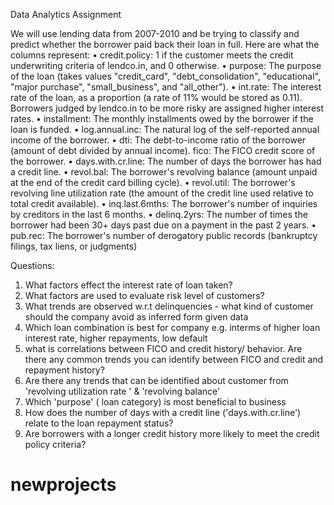 Data Analytics Assignment

We will use lending data from 2007-2010 and be trying to classify and predict whether the borrower paid back their loan in full.
Here are what the columns represent:
•	credit.policy: 1 if the customer meets the credit underwriting criteria of lendco.in, and 0 otherwise.
•	purpose: The purpose of the loan (takes values "credit_card", "debt_consolidation", "educational", "major purchase", "small_business", and "all_other").
•	int.rate: The interest rate of the loan, as a proportion (a rate of 11% would be stored as 0.11). Borrowers judged by lendco.in to be more risky are assigned higher interest rates.
•	installment: The monthly installments owed by the borrower if the loan is funded.
•	log.annual.inc: The natural log of the self-reported annual income of the borrower.
•	dti: The debt-to-income ratio of the borrower (amount of debt divided by annual income).
fico: The FICO credit score of the borrower.
•	days.with.cr.line: The number of days the borrower has had a credit line.
•	revol.bal: The borrower's revolving balance (amount unpaid at the end of the credit card billing cycle).
•	revol.util: The borrower's revolving line utilization rate (the amount of the credit line used relative to total credit available).
•	inq.last.6mths: The borrower's number of inquiries by creditors in the last 6 months.
•	delinq.2yrs: The number of times the borrower had been 30+ days past due on a payment in the past 2 years.
•	pub.rec: The borrower's number of derogatory public records (bankruptcy filings, tax liens, or judgments)

Questions:

1.	What factors effect the interest rate of loan taken?
2.	What factors are used to evaluate risk level of customers?
3.	What trends are observed w.r.t delinquencies -  what kind of customer should the company avoid as inferred form given data
4.	Which loan combination is best for company e.g. interms of higher loan interest rate, higher repayments, low default
5.	what is correlations between FICO and credit history/ behavior. Are there any common trends you can identify between FICO and credit and repayment history?
6.	Are there any trends that can be identified about customer from 'revolving utilization rate ' & 'revolving balance'
7.	Which 'purpose' ( loan category) is most beneficial to business
8.	How does the number of days with a credit line ('days.with.cr.line') relate to the loan repayment status?
9.	Are borrowers with a longer credit history more likely to meet the credit policy criteria?
# newprojects
